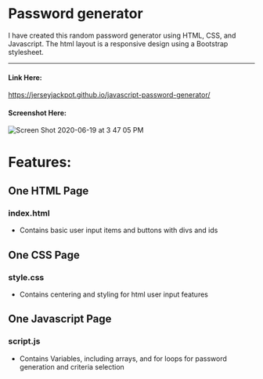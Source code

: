 # Password generator

I have created this random password generator using HTML, CSS, and Javascript. 
The html layout is a responsive design using a Bootstrap stylesheet.

----------------------------
#### Link Here:

https://jerseyjackpot.github.io/javascript-password-generator/

#### Screenshot Here:

![Screen Shot 2020-06-19 at 3 47 05 PM](https://user-images.githubusercontent.com/64985702/85175646-e6a0b200-b245-11ea-8f69-f72768e37b45.png)

# Features:


## One HTML Page

### index.html
* Contains basic user input items and buttons with divs and ids


## One CSS Page

### style.css
* Contains centering and styling for html user input features


## One Javascript Page

### script.js
* Contains Variables, including arrays, and for loops for password generation and criteria selection
